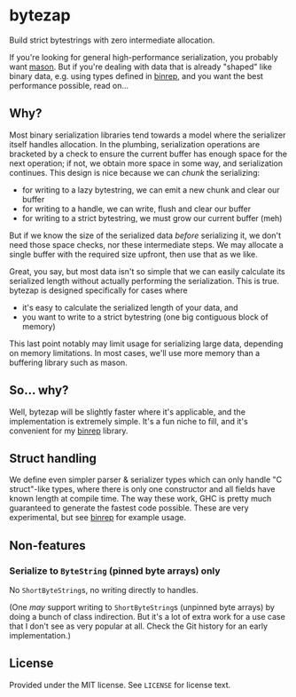 [hackage-binrep]: https://hackage.haskell.org/package/binrep

# bytezap
Build strict bytestrings with zero intermediate allocation.

If you're looking for general high-performance serialization, you probably want
[mason](https://hackage.haskell.org/package/mason). But if you're dealing with
data that is already "shaped" like binary data, e.g. using types defined in
[binrep][hackage-binrep], and you want the best performance possible, read on...

## Why?
Most binary serialization libraries tend towards a model where the serializer
itself handles allocation. In the plumbing, serialization operations are
bracketed by a check to ensure the current buffer has enough space for the next
operation; if not, we obtain more space in some way, and serialization
continues. This design is nice because we can _chunk_ the serializing:

* for writing to a lazy bytestring, we can emit a new chunk and clear our buffer
* for writing to a handle, we can write, flush and clear our buffer
* for writing to a strict bytestring, we must grow our current buffer (meh)

But if we know the size of the serialized data _before_ serializing it, we don't
need those space checks, nor these intermediate steps. We may allocate a single
buffer with the required size upfront, then use that as we like.

Great, you say, but most data isn't so simple that we can easily calculate its
serialized length without actually performing the serialization. This is true.
bytezap is designed specifically for cases where

* it's easy to calculate the serialized length of your data, and
* you want to write to a strict bytestring (one big contiguous block of memory)

This last point notably may limit usage for serializing large data, depending on
memory limitations. In most cases, we'll use more memory than a buffering
library such as mason.

## So... why?
Well, bytezap will be slightly faster where it's applicable, and the
implementation is extremely simple. It's a fun niche to fill, and it's
convenient for my [binrep][hackage-binrep] library.

## Struct handling
We define even simpler parser & serializer types which can only handle "C
struct"-like types, where there is only one constructor and all fields have
known length at compile time. The way these work, GHC is pretty much guaranteed
to generate the fastest code possible. These are very experimental, but see
[binrep][hackage-binrep] for example usage.

## Non-features
### Serialize to `ByteString` (pinned byte arrays) only
No `ShortByteString`s, no writing directly to handles.

(One _may_ support writing to `ShortByteString`s (unpinned byte arrays) by doing
a bunch of class indirection. But it's a lot of extra work for a use case that I
don't see as very popular at all. Check the Git history for an early
implementation.)

## License
Provided under the MIT license. See `LICENSE` for license text.
